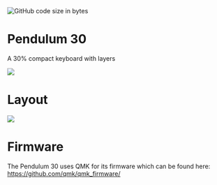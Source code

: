 <img alt="GitHub code size in bytes" src="https://img.shields.io/github/languages/code-size/arij/p30">

# Pendulum 30

A 30% compact keyboard with layers

<img src="https://i.imgur.com/qRVyot3.jpg">

# Layout

<img src="https://i.imgur.com/qNO5MDD.png">

# Firmware
The Pendulum 30 uses QMK for its firmware which can be found here: https://github.com/qmk/qmk_firmware/
